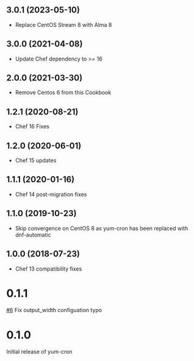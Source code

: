 3.0.1 (2023-05-10)
------------------
- Replace CentOS Stream 8 with Alma 8

3.0.0 (2021-04-08)
------------------
- Update Chef dependency to >= 16

2.0.0 (2021-03-30)
------------------
- Remove Centos 6 from this Cookbook

1.2.1 (2020-08-21)
------------------
- Chef 16 Fixes

1.2.0 (2020-06-01)
------------------
- Chef 15 updates

1.1.1 (2020-01-16)
------------------
- Chef 14 post-migration fixes

1.1.0 (2019-10-23)
------------------
- Skip convergence on CentOS 8 as yum-cron has been replaced with dnf-automatic

1.0.0 (2018-07-23)
------------------
- Chef 13 compatibility fixes

# 0.1.1

[#6](https://github.com/osuosl-cookbooks/yum-cron/pull/6) Fix output_width configuation typo


# 0.1.0

Initial release of yum-cron
